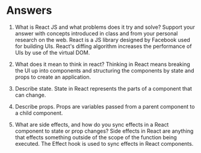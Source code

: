 # Answers

1. What is React JS and what problems does it try and solve? Support your answer with concepts introduced in class and from your personal research on the web.
React is a JS library designed by Facebook used for building UIs.  React's diffing algorithm increases the performance of UIs by use of the virtual DOM.

1. What does it mean to think in react?
Thinking in React means breaking the UI up into components and structuring the components by state and props to create an application.

1. Describe state.
State in React represents the parts of a component that can change.

1. Describe props.
Props are variables passed from a parent component to a child component.


1. What are side effects, and how do you sync effects in a React component to state or prop changes?
Side effects in React are anything that effects something outside of the scope of the function being executed. The Effect hook is used to sync effects in React components.
